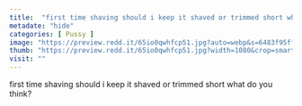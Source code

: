 ```yaml
---
title:  "first time shaving should i keep it shaved or trimmed short what do you think?"
metadate: "hide"
categories: [ Pussy ]
image: "https://preview.redd.it/65io0qwhfcp51.jpg?auto=webp&s=6483f95ff911fb4c45c81ca054b37ad4d627c341"
thumb: "https://preview.redd.it/65io0qwhfcp51.jpg?width=1080&crop=smart&auto=webp&s=85e76efbb937ddb3e8751e5e0efaf1eccaad2796"
visit: ""
---
```

first time shaving should i keep it shaved or trimmed short what do you think?
